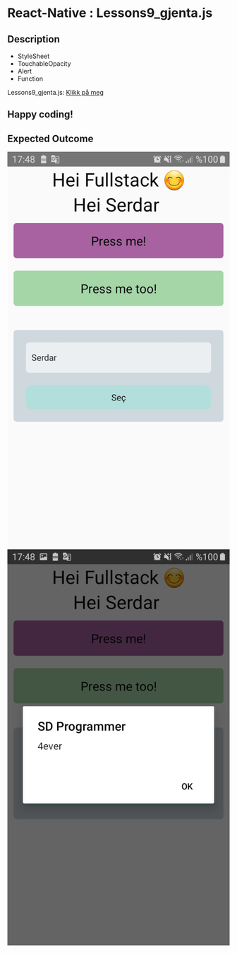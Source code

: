 # React-Native : Lessons9_gjenta.js 

## Description
- StyleSheet
- TouchableOpacity
- Alert
- Function

Lessons9_gjenta.js: [Klikk på meg](https://github.com/serdardurmus/React-Native-koder/blob/main/learnReactNative/src/Lessons9_gjenta.js)


## Happy coding!

## Expected Outcome

![Lessons9_gjenta.js](images/Lessons9/Lessons9.jpg)
![Lessons9_gjenta.js](images/Lessons9/Lessons9_2.jpg)